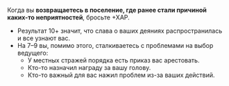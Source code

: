 Когда вы **возвращаетесь в поселение, где ранее стали причиной каких-то неприятностей**, бросьте +ХАР.
- Результат 10+ значит, что слава о ваших деяниях распространилась и все узнают вас.
- На 7–9 вы, помимо этого, сталкиваетесь с проблемами на выбор ведущего:
	- У местных стражей порядка есть приказ вас арестовать.
	- Кто-то назначил награду за вашу голову.
	- Кто-то важный для вас нажил проблем из-за ваших действий.
